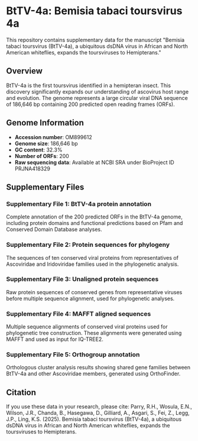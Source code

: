 # BtTV-4a: Bemisia tabaci toursvirus 4a

This repository contains supplementary data for the manuscript "Bemisia tabaci toursvirus (BtTV-4a), a ubiquitous dsDNA virus in African and North American whiteflies, expands the toursviruses to Hemipterans."

## Overview

BtTV-4a is the first toursvirus identified in a hemipteran insect. This discovery significantly expands our understanding of ascovirus host range and evolution. The genome represents a large circular viral DNA sequence of 186,646 bp containing 200 predicted open reading frames (ORFs).

## Genome Information

- **Accession number**: OM899612
- **Genome size**: 186,646 bp
- **GC content**: 32.3%
- **Number of ORFs**: 200
- **Raw sequencing data**: Available at NCBI SRA under BioProject ID PRJNA418329

## Supplementary Files

### Supplementary File 1: BtTV-4a protein annotation
Complete annotation of the 200 predicted ORFs in the BtTV-4a genome, including protein domains and functional predictions based on Pfam and Conserved Domain Database analyses.

### Supplementary File 2: Protein sequences for phylogeny
The sequences of ten conserved viral proteins from representatives of Ascoviridae and Iridoviridae families used in the phylogenetic analysis.

### Supplementary File 3: Unaligned protein sequences
Raw protein sequences of conserved genes from representative viruses before multiple sequence alignment, used for phylogenetic analyses.

### Supplementary File 4: MAFFT aligned sequences
Multiple sequence alignments of conserved viral proteins used for phylogenetic tree construction. These alignments were generated using MAFFT and used as input for IQ-TREE2.

### Supplementary File 5: Orthogroup annotation
Orthologous cluster analysis results showing shared gene families between BtTV-4a and other Ascoviridae members, generated using OrthoFinder.

## Citation

If you use these data in your research, please cite:
Parry, R.H., Wosula, E.N., Wilson, J.R., Chanda, B., Hasegawa, D., Gilliard, A., Asgari, S., Fei, Z., Legg, J.P., Ling, K.S. (2025). Bemisia tabaci toursvirus (BtTV-4a), a ubiquitous dsDNA virus in African and North American whiteflies, expands the toursviruses to Hemipterans. 
